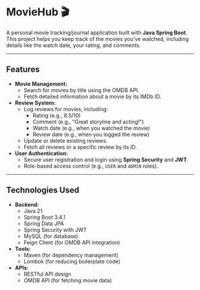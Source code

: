 # MovieHub 🎬

A personal movie tracking/journal application built with **Java Spring Boot**. This project helps you keep track of the movies you've watched, including details like the watch date, your rating, and comments.

---

## Features
- **Movie Management:**
  - Search for movies by title using the OMDB API.
  - Fetch detailed information about a movie by its IMDb ID.
- **Review System:**
  - Log reviews for movies, including:
    - Rating (e.g., 8.5/10)
    - Comment (e.g., "Great storyline and acting!")
    - Watch date (e.g., when you watched the movie)
    - Review date (e.g., when you logged the review)
  - Update or delete existing reviews.
  - Fetch all reviews or a specific review by its ID.
- **User Authentication:**
  - Secure user registration and login using **Spring Security** and **JWT**.
  - Role-based access control (e.g., `USER` and `ADMIN` roles).

---

## Technologies Used
- **Backend:**
  - Java 21
  - Spring Boot 3.4.1
  - Spring Data JPA
  - Spring Security with JWT
  - MySQL (for database)
  - Feign Client (for OMDB API integration)
- **Tools:**
  - Maven (for dependency management)
  - Lombok (for reducing boilerplate code)
- **APIs:**
  - RESTful API design
  - OMDB API (for fetching movie data)
